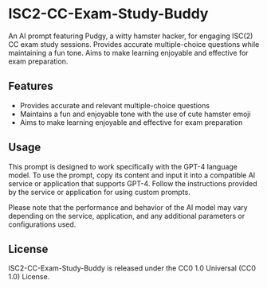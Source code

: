 # ISC2-CC-Exam-Study-Buddy
An AI prompt featuring Pudgy, a witty hamster hacker, for engaging ISC(2) CC exam study sessions. Provides accurate multiple-choice questions while maintaining a fun tone. Aims to make learning enjoyable and effective for exam preparation.

## Features

- Provides accurate and relevant multiple-choice questions
- Maintains a fun and enjoyable tone with the use of cute hamster emoji
- Aims to make learning enjoyable and effective for exam preparation

## Usage

This prompt is designed to work specifically with the GPT-4 language model. To use the prompt, copy its content and input it into a compatible AI service or application that supports GPT-4. Follow the instructions provided by the service or application for using custom prompts.

Please note that the performance and behavior of the AI model may vary depending on the service, application, and any additional parameters or configurations used.

## License

ISC2-CC-Exam-Study-Buddy is released under the CC0 1.0 Universal (CC0 1.0) License.
